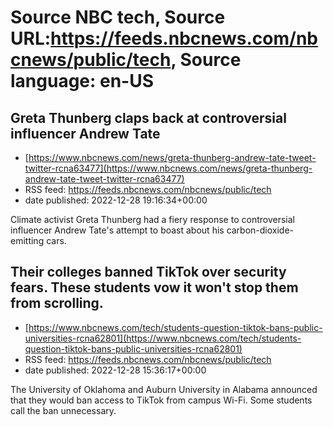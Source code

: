 # Source NBC tech, Source URL:https://feeds.nbcnews.com/nbcnews/public/tech, Source language: en-US

## Greta Thunberg claps back at controversial influencer Andrew Tate
 - [https://www.nbcnews.com/news/greta-thunberg-andrew-tate-tweet-twitter-rcna63477](https://www.nbcnews.com/news/greta-thunberg-andrew-tate-tweet-twitter-rcna63477)
 - RSS feed: https://feeds.nbcnews.com/nbcnews/public/tech
 - date published: 2022-12-28 19:16:34+00:00

Climate activist Greta Thunberg had a fiery response to controversial influencer Andrew Tate's attempt to boast about his carbon-dioxide-emitting cars.

## Their colleges banned TikTok over security fears. These students vow it won't stop them from scrolling.
 - [https://www.nbcnews.com/tech/students-question-tiktok-bans-public-universities-rcna62801](https://www.nbcnews.com/tech/students-question-tiktok-bans-public-universities-rcna62801)
 - RSS feed: https://feeds.nbcnews.com/nbcnews/public/tech
 - date published: 2022-12-28 15:36:17+00:00

The University of Oklahoma and Auburn University in Alabama announced that they would ban access to TikTok from campus Wi-Fi. Some students call the ban unnecessary.
